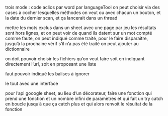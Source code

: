 trois mode :
    code aclios
    par word
    par languageTool
on peut choisir via des cases à cocher lesquelles méthodes on veut
ou avec chacun un bouton, et la date du dernier scan, et ça lancerait dans un thread

mettre les mots exclus dans un sheet avec une page par jeu
les résultats sont hors lignes, et on peut voir de quand ils datent
sur un mot compté comme faute, 
    on peut indiqué comme traité, pour le faire disparaitre, jusqu’à la prochaine vérif s’il n’a pas été traité
    on peut ajouter au dictionnaire

on doit pouvoir choisir les fichiers qu’on veut faire
soit en indiquant directement l’url, soit en proposant une liste

faut pouvoir indiqué les balises à ignorer

le tout avec une interface




pour l’api gooogle sheet, au lieu d’un décorateur, faire une fonction qui prend une fonction et un nombre infini de paramètres et qui fait un try catch en boucle jusqu’à que ça catch plus et qui alors renvoit le résultat de la fonction